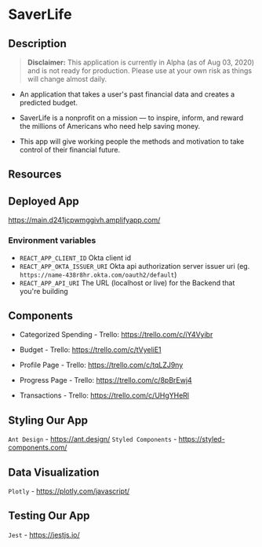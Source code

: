 # SaverLife 

## Description

> **Disclaimer:** This application is currently in Alpha (as of Aug 03, 2020) and is not ready for production. Please use at your own risk as things will change almost daily.

- An application that takes a user's past financial data and creates a predicted budget.

- SaverLife is a nonprofit on a mission — to inspire, inform, and reward the millions of Americans who need help saving money.

- This app will give working people the methods and motivation to take control of their financial future.

## Resources

## Deployed App

https://main.d241jcpwmggivh.amplifyapp.com/

### Environment variables

- `REACT_APP_CLIENT_ID` Okta client id
- `REACT_APP_OKTA_ISSUER_URI` Okta api authorization server issuer uri (eg. `https://name-438r8hr.okta.com/oauth2/default`)
- `REACT_APP_API_URI` The URL (localhost or live) for the Backend that you're building

## Components

- Categorized Spending - Trello: https://trello.com/c/iY4Vyibr

- Budget - Trello: https://trello.com/c/tVyeliE1

- Profile Page - Trello: https://trello.com/c/tqLZJ9ny

- Progress Page - Trello: https://trello.com/c/8pBrEwj4

- Transactions - Trello: https://trello.com/c/UHgYHeRl

## Styling Our App

`Ant Design` - https://ant.design/
`Styled Components` - https://styled-components.com/


## Data Visualization 

`Plotly` - https://plotly.com/javascript/

## Testing Our App

`Jest` - https://jestjs.io/

